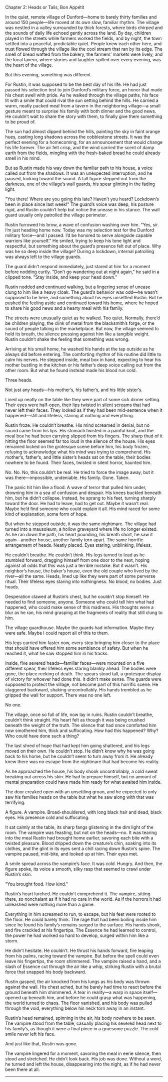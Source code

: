 Chapter 2: Heads or Tails, Bon Appétit

In the quiet, remote village of Dunford—home to barely thirty families and around 150 people—life moved at its own slow, familiar rhythm. The village was nestled in a valley surrounded by thick forests, where birds chirped and the sounds of daily life echoed gently across the land. By day, children played in the streets while farmers worked the fields, and by night, the town settled into a peaceful, predictable quiet. People knew each other here, and trust flowed through the village like the cool stream that ran by its edge. The smell of bread wafted from the bakery, the farmers’ markets were lively, and the local tavern, where stories and laughter spilled over every evening, was the heart of the village.

But this evening, something was different.

For Rustin, it was supposed to be the best day of his life. He had just passed his selection test to join Dunford’s military force, an honor that made his chest swell with pride. As he walked through the village paths, his face lit with a smile that could rival the sun setting behind the hills. He carried a warm, neatly packed meal from a tavern in the neighboring village—a small gesture meant to surprise his family with both dinner and the good news. He couldn’t wait to share the story with them, to finally give them something to be proud of.

The sun had almost dipped behind the hills, painting the sky in faint orange hues, casting long shadows across the cobblestone streets. It was the perfect evening for a homecoming, for an announcement that would change his life forever. The air felt crisp, and the wind carried the scent of damp earth from the fields, mingling with the fresh-baked bread he could already smell in his mind.

But as Rustin made his way down the familiar path to his house, a voice called out from the shadows. It was an unexpected interruption, and he paused, looking toward the sound. A tall figure stepped out from the darkness, one of the village’s wall guards, his spear glinting in the fading light.

"You there! Where are you going this late? Haven’t you heard? Lockdown’s been in place since last week!" The guard’s voice was deep, his posture rigid, and Rustin couldn’t help but notice the unease in his stance. The wall guard usually only patrolled the village perimeter.

Rustin furrowed his brow, a wave of confusion washing over him. "Yes, sir. I’m just heading home now. Today was my selection test for the Dunford military force—and I passed. I’d be honored to serve alongside capable warriors like yourself." He smiled, trying to keep his tone light and respectful, but something about the guard’s presence felt out of place. Why was he so deep inside the village? During a lockdown, internal patrolling was always left to the village guards.

The guard didn’t respond immediately, just stared at him for a moment before nodding curtly. "Don’t go wandering out at night again," he said in a clipped tone. "Stay inside, and keep your head down."

Rustin nodded and continued walking, but a lingering sense of unease clung to him like a heavy cloak. The guard’s behavior was odd—he wasn’t supposed to be here, and something about his eyes unsettled Rustin. But he pushed the feeling aside and continued toward his home, where he hoped to share his good news and a hearty meal with his family.

The streets were unusually quiet as he walked. Too quiet. Normally, there’d be children playing, the clink of metal from the blacksmith’s forge, or the sound of people talking in the marketplace. But now, the village seemed to hold its breath, the silence pressing against him like a tangible weight. Rustin couldn’t shake the feeling that something was wrong.

Arriving at his small home, he washed his hands at the tap outside as he always did before entering. The comforting rhythm of his routine did little to calm his nerves. He stepped inside, meal box in hand, expecting to hear his mother bustling in the kitchen or his father’s deep voice calling out from the other room. But what he found instead made his blood run cold.

Three heads.

Not just any heads—his mother’s, his father’s, and his little sister’s.

Lined up neatly on the table like they were part of some sick dinner setting. Their eyes were half-open, their lips twisted in silent screams that had never left their faces. They looked as if they had been mid-sentence when it happened—still and lifeless, staring at nothing and everything.

Rustin froze. He couldn’t breathe. His mind screamed in denial, but no sound came from his lips. His stomach twisted in a painful knot, and the meal box he had been carrying slipped from his fingers. The sharp thud of it hitting the floor seemed far too loud in the silence of the house. His eyes remained locked on the grotesque scene before him, his body frozen, refusing to acknowledge what his mind was trying to comprehend. His mother’s, father’s, and little sister’s heads sat on the table, their bodies nowhere to be found. Their faces, twisted in silent horror, haunted him.

No. No. No, this couldn’t be real. He tried to force the image away, but it was there—impossible, undeniable. His family. Gone. Taken.

The panic hit him like a flood. A wave of terror that pulled him under, drowning him in a sea of confusion and despair. His knees buckled beneath him, but he didn’t collapse. Instead, he sprang to his feet, turning sharply toward the door. He had to leave, had to get out. Maybe it wasn’t real. Maybe he’d find someone who could explain it all. His mind raced for some kind of explanation, some form of hope.

But when he stepped outside, it was the same nightmare. The village had turned into a mausoleum, a hollow graveyard where life no longer existed. As he ran down the path, his heart pounding, his breath short, he saw it again—another house, another family torn apart. The same horrific arrangement of heads. Neatly placed. Eyes staring, unblinking, lifeless.

He couldn’t breathe. He couldn’t think. His legs turned to lead as he stumbled forward, dragging himself from one door to the next, hoping against all odds that this was just a terrible mistake. But it wasn’t. His neighbor’s house, the baker’s house, even the old couple who lived by the river—all the same. Heads, lined up like they were part of some perverse ritual. Their lifeless eyes staring into nothingness. No blood, no bodies. Just heads.

Desperation clawed at Rustin’s chest, but he couldn’t stop himself. He needed to find someone, anyone. Someone who could tell him what had happened, who could make sense of this madness. His thoughts were a blur as he ran, his mind grasping at the fragments of reality that still clung to him.

The village guardhouse. Maybe the guards had information. Maybe they were safe. Maybe I could report all of this to them. 

His legs carried him faster now, every step bringing him closer to the place that should have offered him some semblance of safety. But when he reached it, what he saw stopped him in his tracks.

Inside, five severed heads—familiar faces—were mounted on a five different spear, their lifeless eyes staring blankly ahead. The bodies were gone, the place reeking of death. The spears stood tall, a grotesque display of victory for whoever had done this. It didn’t make sense. The guards were supposed to protect the village, not become part of this horrific scene. He staggered backward, shaking uncontrollably. His hands trembled as he gripped the wall for support. There was no one left.

No one.

The village, once so full of life, now lay in ruins. Rustin couldn’t breathe, couldn’t think straight. His heart felt as though it was being crushed beneath the weight of the truth. The silence that had once comforted him now smothered him, thick and suffocating. How had this happened? Why? Who could have done such a thing?

The last shred of hope that had kept him going shattered, and his legs moved on their own. He couldn’t stop. He didn’t know why he was going back to his home, but he couldn’t seem to turn away from it. He already knew there was no escape from the nightmare that had become his reality.

As he approached the house, his body shook uncontrollably, a cold sweat breaking out across his skin. He had to prepare himself, but no amount of mental preparation could have made him ready for what awaited him inside.

The door creaked open with an unsettling groan, and he expected to only saw his families heads on the table but what he saw along with that was terrifying.

A figure. A vampire. Broad-shouldered, with long black hair and dead, black eyes. His presence cold and suffocating.

It sat calmly at the table, its sharp fangs glistening in the dim light of the room. The vampire was feasting, but not on the heads—no. It was tearing into the meal Rustin had brought home earlier, savoring each bite with a twisted pleasure. Blood dripped down the creature’s chin, soaking into its clothes, and the glint in its eyes sent a chill racing down Rustin’s spine. The vampire paused, mid-bite, and looked up at him. Their eyes met.

A smile spread across the vampire’s face. It was cold. Hungry. And then, the figure spoke, its voice a smooth, silky rasp that seemed to crawl under Rustin’s skin.

“You brought food. How kind.”

Rustin’s heart lurched. He couldn’t comprehend it. The vampire, sitting there, so nonchalant as if it had no care in the world. As if the horrors it had unleashed were nothing more than a game.

Everything in him screamed to run, to escape, but his feet were rooted to the floor. He could barely think. The rage that had been boiling inside him since he found his family’s remains surged to the surface. His hands shook, and fire crackled at his fingertips. The Essence he had learned to control, the power he had worked so hard to develop, surged within him like a storm.

He didn’t hesitate. He couldn’t. He thrust his hands forward, fire leaping from his palms, racing toward the vampire. But before the spell could even leave his fingertips, the room shimmered. The vampire raised a hand, and a slash of Essence cut through the air like a whip, striking Rustin with a brutal force that snapped his body backward.

Rustin gasped, the air knocked from his lungs as his body was thrown against the wall. His chest ached, but he barely had time to react before the ground beneath him shimmered. A tear in reality—a warp in space itself—opened up beneath him, and before he could grasp what was happening, the world turned to chaos. The floor vanished, and his body was pulled through the void, everything below his neck torn away in an instant.

Rustin’s head remained, spinning in the air, his body nowhere to be seen. The vampire stood from the table, casually placing his severed head next to his family’s, as though it were a final piece in a gruesome puzzle. The cold smile never left his face.

And just like that, Rustin was gone.

The vampire lingered for a moment, savoring the meal in eerie silence, then stood and stretched. He didn’t look back. His job was done. Without a word, he turned and left the house, disappearing into the night, as if he had never been there at all.

---
